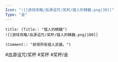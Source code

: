 ```yaml
---
Icon: "![[游戏攻略/血源诅咒/奖杯/猎人的精髓.png|30]]"
Type: "金"
---
```

```ad-common-gold-trophy
title: (Title:: "猎人的精髓")
![[游戏攻略/血源诅咒/奖杯/猎人的精髓.png|100]]

(Comment:: "获得所有猎人武器。")
```

#血源诅咒/奖杯 #奖杯 #奖杯/金
